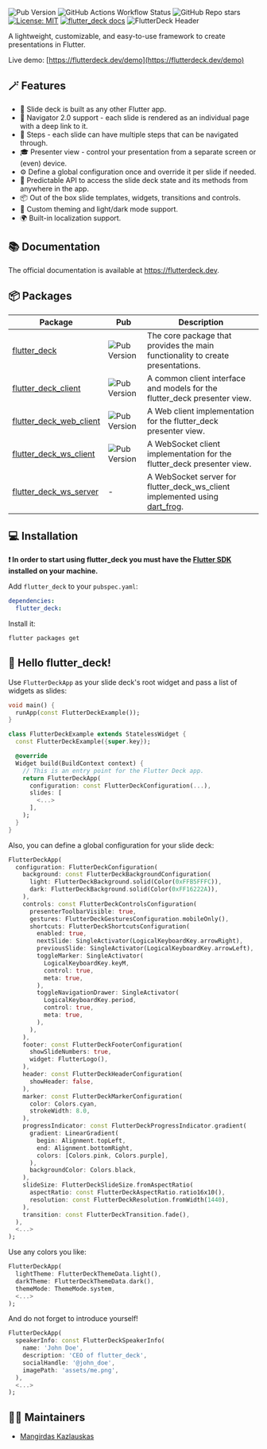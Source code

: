 ![Pub Version](https://img.shields.io/pub/v/flutter_deck?colorB=blue)
![GitHub Actions Workflow Status](https://img.shields.io/github/actions/workflow/status/mkobuolys/flutter_deck/build-gh-pages.yaml?logo=github)
![GitHub Repo stars](https://img.shields.io/github/stars/mkobuolys/flutter_deck?style=flat&logo=github&colorB=deeppink&label=stars)
[![License: MIT](https://img.shields.io/badge/license-MIT-blue.svg)](https://opensource.org/licenses/MIT)
[![flutter_deck docs](https://img.shields.io/badge/flutter__deck-docs-blueviolet?style=flat&label=flutter_deck)](https://flutterdeck.dev)
![FlutterDeck Header](https://github.com/mkobuolys/flutter_deck/blob/main/images/header.png?raw=true)

A lightweight, customizable, and easy-to-use framework to create presentations in Flutter.

Live demo: [https://flutterdeck.dev/demo](https://flutterdeck.dev/demo)

## 🪄 Features

- 💙 Slide deck is built as any other Flutter app.
- 🧭 Navigator 2.0 support - each slide is rendered as an individual page with a deep link to it.
- 🐾 Steps - each slide can have multiple steps that can be navigated through.
- 🎓 Presenter view - control your presentation from a separate screen or (even) device.
- ⚙️ Define a global configuration once and override it per slide if needed.
- 🚀 Predictable API to access the slide deck state and its methods from anywhere in the app.
- 📦 Out of the box slide templates, widgets, transitions and controls.
- 🎨 Custom theming and light/dark mode support.
- 🌍 Built-in localization support.

## 📚 Documentation

The official documentation is available at https://flutterdeck.dev.

## 📦 Packages

| Package                                                                                                       | Pub                                                                              | Description                                                                                                      |
| ------------------------------------------------------------------------------------------------------------- | -------------------------------------------------------------------------------- | ---------------------------------------------------------------------------------------------------------------- |
| [flutter_deck](https://pub.dev/packages/flutter_deck)                                                         | ![Pub Version](https://img.shields.io/pub/v/flutter_deck?colorB=blue)            | The core package that provides the main functionality to create presentations.                                   |
| [flutter_deck_client](https://pub.dev/packages/flutter_deck_client)                                           | ![Pub Version](https://img.shields.io/pub/v/flutter_deck_client?colorB=blue)     | A common client interface and models for the flutter_deck presenter view.                                        |
| [flutter_deck_web_client](https://pub.dev/packages/flutter_deck_web_client)                                   | ![Pub Version](https://img.shields.io/pub/v/flutter_deck_web_client?colorB=blue) | A Web client implementation for the flutter_deck presenter view.                                                 |
| [flutter_deck_ws_client](https://pub.dev/packages/flutter_deck_ws_client)                                     | ![Pub Version](https://img.shields.io/pub/v/flutter_deck_ws_client?colorB=blue)  | A WebSocket client implementation for the flutter_deck presenter view.                                           |
| [flutter_deck_ws_server](https://github.com/mkobuolys/flutter_deck/tree/main/packages/flutter_deck_ws_server) | -                                                                                | A WebSocket server for flutter_deck_ws_client implemented using [dart_frog](https://pub.dev/packages/dart_frog). |

## 💻 Installation

**❗ In order to start using flutter_deck you must have the [Flutter SDK](https://docs.flutter.dev/get-started/install) installed on your machine.**

Add `flutter_deck` to your `pubspec.yaml`:

```yaml
dependencies:
  flutter_deck:
```

Install it:

```sh
flutter packages get
```

## 👋 Hello flutter_deck!

Use `FlutterDeckApp` as your slide deck's root widget and pass a list of widgets as slides:

```dart
void main() {
  runApp(const FlutterDeckExample());
}

class FlutterDeckExample extends StatelessWidget {
  const FlutterDeckExample({super.key});

  @override
  Widget build(BuildContext context) {
    // This is an entry point for the Flutter Deck app.
    return FlutterDeckApp(
      configuration: const FlutterDeckConfiguration(...),
      slides: [
        <...>
      ],
    );
  }
}
```

Also, you can define a global configuration for your slide deck:

```dart
FlutterDeckApp(
  configuration: FlutterDeckConfiguration(
    background: const FlutterDeckBackgroundConfiguration(
      light: FlutterDeckBackground.solid(Color(0xFFB5FFFC)),
      dark: FlutterDeckBackground.solid(Color(0xFF16222A)),
    ),
    controls: const FlutterDeckControlsConfiguration(
      presenterToolbarVisible: true,
      gestures: FlutterDeckGesturesConfiguration.mobileOnly(),
      shortcuts: FlutterDeckShortcutsConfiguration(
        enabled: true,
        nextSlide: SingleActivator(LogicalKeyboardKey.arrowRight),
        previousSlide: SingleActivator(LogicalKeyboardKey.arrowLeft),
        toggleMarker: SingleActivator(
          LogicalKeyboardKey.keyM,
          control: true,
          meta: true,
        ),
        toggleNavigationDrawer: SingleActivator(
          LogicalKeyboardKey.period,
          control: true,
          meta: true,
        ),
      ),
    ),
    footer: const FlutterDeckFooterConfiguration(
      showSlideNumbers: true,
      widget: FlutterLogo(),
    ),
    header: const FlutterDeckHeaderConfiguration(
      showHeader: false,
    ),
    marker: const FlutterDeckMarkerConfiguration(
      color: Colors.cyan,
      strokeWidth: 8.0,
    ),
    progressIndicator: const FlutterDeckProgressIndicator.gradient(
      gradient: LinearGradient(
        begin: Alignment.topLeft,
        end: Alignment.bottomRight,
        colors: [Colors.pink, Colors.purple],
      ),
      backgroundColor: Colors.black,
    ),
    slideSize: FlutterDeckSlideSize.fromAspectRatio(
      aspectRatio: const FlutterDeckAspectRatio.ratio16x10(),
      resolution: const FlutterDeckResolution.fromWidth(1440),
    ),
    transition: const FlutterDeckTransition.fade(),
  ),
  <...>
);
```

Use any colors you like:

```dart
FlutterDeckApp(
  lightTheme: FlutterDeckThemeData.light(),
  darkTheme: FlutterDeckThemeData.dark(),
  themeMode: ThemeMode.system,
  <...>
);
```

And do not forget to introduce yourself!

```dart
FlutterDeckApp(
  speakerInfo: const FlutterDeckSpeakerInfo(
    name: 'John Doe',
    description: 'CEO of flutter_deck',
    socialHandle: '@john_doe',
    imagePath: 'assets/me.png',
  ),
  <...>
);
```

## 🧑‍💻 Maintainers

- [Mangirdas Kazlauskas](https://github.com/mkobuolys)

